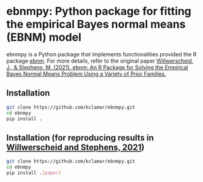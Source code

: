 # ebnmpy: Python package for fitting the empirical Bayes normal means (EBNM) model
ebnmpy is a Python package that implements functionalities provided the R package [ebnm](https://github.com/stephenslab/ebnm).
For more details, refer to the original paper [Willwerscheid, J., & Stephens, M. (2021). ebnm: An R Package for Solving the Empirical Bayes Normal Means Problem Using a Variety of Prior Families.](https://arxiv.org/abs/2110.00152)
## Installation

```bash
git clone https://github.com/kclamar/ebnmpy.git
cd ebnmpy
pip install .
```

## Installation (for reproducing results in [Willwerscheid and Stephens, 2021](https://arxiv.org/abs/2110.00152))

```bash
git clone https://github.com/kclamar/ebnmpy.git
cd ebnmpy
pip install .[paper]
```

